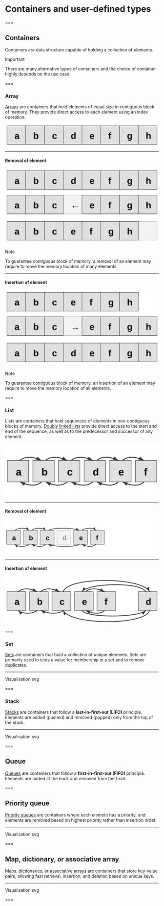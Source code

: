# Containers and user-defined types

===

## Containers

Containers are data structure capable of holding a collection of elements.

> [!IMPORTANT]
> There are many alternative types of containers and the choice of container highly depends on the use case.

===

### Array

[Arrays](https://en.wikipedia.org/wiki/Array_(data_structure)) are containers that hold elements of equal size in contiguous block of memory. They provide direct access to each element using an index operation.

![Figure](03-lecture/array.svg)

---

#### Removal of element

![Figure](03-lecture/array_removal.svg)


> [!NOTE]
> To guarantee contiguous block of memory, a removal of an element may require to move the memory location of many elements.

---

#### Insertion of element

![Figure](03-lecture/array_insertion.svg)

> [!NOTE]
> To guarantee contiguous block of memory, an insertion of an element may require to move the memory location of all elements.

===

### List

Lists are containers that hold sequences of elements in non-contiguous blocks of memory. [Doubly linked lists](https://en.wikipedia.org/wiki/Doubly_linked_list) provide direct access to the start and end of the sequence, as well as to the predecessor and successor of any element.

![Figure](03-lecture/list.svg)

---

#### Removal of element

![Figure](03-lecture/list_removal.svg)

---

#### Insertion of element

![Figure](03-lecture/list_insertion.svg)

===

### Set

[Sets](https://en.wikipedia.org/wiki/Set_(data_structure)) are containers that hold a collection of unique elements. Sets are primarily used to tests a value for membership in a set and to remove duplicates.

---

Visualisation svg

===

### Stack

[Stacks](https://en.wikipedia.org/wiki/Stack_(abstract_data_type)) are containers that follow a **last-in-first-out (LIFO)** principle. Elements are added (pushed) and removed (popped) only from the top of the stack.

---

Visualisation svg

===

## Queue

[Queues](https://en.wikipedia.org/wiki/Queue_(abstract_data_type)) are containers that follow a **first-in-first-out (FIFO)** principle. Elements are added at the back and removed from the front.

===

## Priority queue

[Priority queues](https://en.wikipedia.org/wiki/Priority_queue) are containers where each element has a priority, and elements are removed based on highest priority rather than insertion order.

---

Visualisation svg

===

## Map, dictionary, or associative array

[Maps, dictionaries, or associative arrays](https://en.wikipedia.org/wiki/Map_(data_structure)) are containers that store key-value pairs, allowing fast retrieval, insertion, and deletion based on unique keys.

---

Visualisation svg

===
